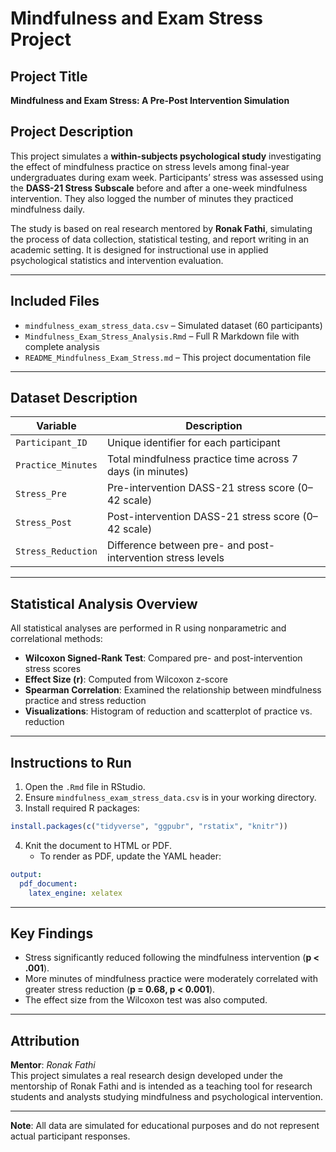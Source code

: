 # Mindfulness and Exam Stress Project

## Project Title
**Mindfulness and Exam Stress: A Pre-Post Intervention Simulation**

## Project Description
This project simulates a **within-subjects psychological study** investigating the effect of mindfulness practice on stress levels among final-year undergraduates during exam week. Participants’ stress was assessed using the **DASS-21 Stress Subscale** before and after a one-week mindfulness intervention. They also logged the number of minutes they practiced mindfulness daily.

The study is based on real research mentored by **Ronak Fathi**, simulating the process of data collection, statistical testing, and report writing in an academic setting. It is designed for instructional use in applied psychological statistics and intervention evaluation.

---

## Included Files
- `mindfulness_exam_stress_data.csv` – Simulated dataset (60 participants)
- `Mindfulness_Exam_Stress_Analysis.Rmd` – Full R Markdown file with complete analysis
- `README_Mindfulness_Exam_Stress.md` – This project documentation file

---

## Dataset Description
| Variable           | Description                                                   |
|-------------------|---------------------------------------------------------------|
| `Participant_ID`  | Unique identifier for each participant                        |
| `Practice_Minutes`| Total mindfulness practice time across 7 days (in minutes)    |
| `Stress_Pre`      | Pre-intervention DASS-21 stress score (0–42 scale)            |
| `Stress_Post`     | Post-intervention DASS-21 stress score (0–42 scale)           |
| `Stress_Reduction`| Difference between pre- and post-intervention stress levels   |

---

## Statistical Analysis Overview
All statistical analyses are performed in R using nonparametric and correlational methods:

- **Wilcoxon Signed-Rank Test**: Compared pre- and post-intervention stress scores
- **Effect Size (r)**: Computed from Wilcoxon z-score
- **Spearman Correlation**: Examined the relationship between mindfulness practice and stress reduction
- **Visualizations**: Histogram of reduction and scatterplot of practice vs. reduction

---

## Instructions to Run
1. Open the `.Rmd` file in RStudio.
2. Ensure `mindfulness_exam_stress_data.csv` is in your working directory.
3. Install required R packages:
```r
install.packages(c("tidyverse", "ggpubr", "rstatix", "knitr"))
```
4. Knit the document to HTML or PDF.
   - To render as PDF, update the YAML header:
```yaml
output:
  pdf_document:
    latex_engine: xelatex
```

---

## Key Findings
- Stress significantly reduced following the mindfulness intervention (**p < .001**).
- More minutes of mindfulness practice were moderately correlated with greater stress reduction (**p = 0.68, p < 0.001**).
- The effect size from the Wilcoxon test was also computed.

---

## Attribution
**Mentor**: *Ronak Fathi*  
This project simulates a real research design developed under the mentorship of Ronak Fathi and is intended as a teaching tool for research students and analysts studying mindfulness and psychological intervention.

---

**Note**: All data are simulated for educational purposes and do not represent actual participant responses.


